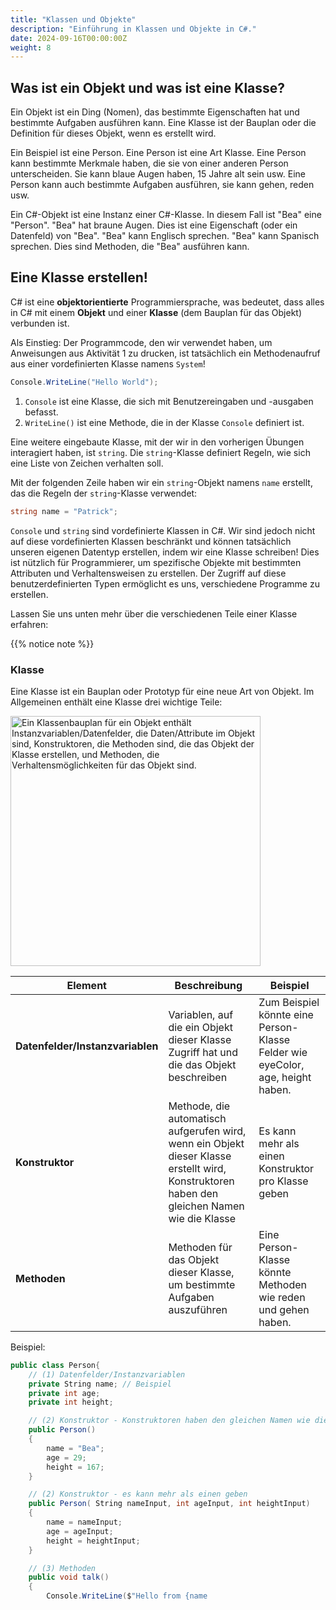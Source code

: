 ```yaml
---
title: "Klassen und Objekte"
description: "Einführung in Klassen und Objekte in C#."
date: 2024-09-16T00:00:00Z
weight: 8
---
```


## Was ist ein Objekt und was ist eine Klasse?

Ein Objekt ist ein Ding (Nomen), das bestimmte Eigenschaften hat und bestimmte Aufgaben ausführen kann. Eine Klasse ist der Bauplan oder die Definition für dieses Objekt, wenn es erstellt wird.

Ein Beispiel ist eine Person. Eine Person ist eine Art Klasse. Eine Person kann bestimmte Merkmale haben, die sie von einer anderen Person unterscheiden. Sie kann blaue Augen haben, 15 Jahre alt sein usw. Eine Person kann auch bestimmte Aufgaben ausführen, sie kann gehen, reden usw.

Ein C#-Objekt ist eine Instanz einer C#-Klasse. In diesem Fall ist "Bea" eine "Person". "Bea" hat braune Augen. Dies ist eine Eigenschaft (oder ein Datenfeld) von "Bea". "Bea" kann Englisch sprechen. "Bea" kann Spanisch sprechen. Dies sind Methoden, die "Bea" ausführen kann.

## Eine Klasse erstellen!

C# ist eine **objektorientierte** Programmiersprache, was bedeutet, dass alles in C# mit einem **Objekt** und einer **Klasse** (dem Bauplan für das Objekt) verbunden ist.

Als Einstieg: Der Programmcode, den wir verwendet haben, um Anweisungen aus Aktivität 1 zu drucken, ist tatsächlich ein Methodenaufruf aus einer vordefinierten Klasse namens `System`!

```csharp
Console.WriteLine("Hello World");
```

1. `Console` ist eine Klasse, die sich mit Benutzereingaben und -ausgaben befasst.
3. `WriteLine()` ist eine Methode, die in der Klasse `Console` definiert ist.

Eine weitere eingebaute Klasse, mit der wir in den vorherigen Übungen interagiert haben, ist `string`. Die `string`-Klasse definiert Regeln, wie sich eine Liste von Zeichen verhalten soll.

Mit der folgenden Zeile haben wir ein `string`-Objekt namens `name` erstellt, das die Regeln der `string`-Klasse verwendet:

```csharp
string name = "Patrick";
```

`Console` und `string` sind vordefinierte Klassen in C#. Wir sind jedoch nicht auf diese vordefinierten Klassen beschränkt und können tatsächlich unseren eigenen Datentyp erstellen, indem wir eine Klasse schreiben! Dies ist nützlich für Programmierer, um spezifische Objekte mit bestimmten Attributen und Verhaltensweisen zu erstellen. Der Zugriff auf diese benutzerdefinierten Typen ermöglicht es uns, verschiedene Programme zu erstellen.

Lassen Sie uns unten mehr über die verschiedenen Teile einer Klasse erfahren:

{{% notice note %}}
### Klasse
Eine Klasse ist ein Bauplan oder Prototyp für eine neue Art von Objekt. Im Allgemeinen enthält eine Klasse drei wichtige Teile:

<img src="../images/class.png" height="400" alt="Ein Klassenbauplan für ein Objekt enthält Instanzvariablen/Datenfelder, die Daten/Attribute im Objekt sind, Konstruktoren, die Methoden sind, die das Objekt der Klasse erstellen, und Methoden, die Verhaltensmöglichkeiten für das Objekt sind."/> 

**Element** | **Beschreibung** | **Beispiel**
---|---|---
**Datenfelder/Instanzvariablen** | Variablen, auf die ein Objekt dieser Klasse Zugriff hat und die das Objekt beschreiben | Zum Beispiel könnte eine Person-Klasse Felder wie eyeColor, age, height haben.
**Konstruktor** | Methode, die automatisch aufgerufen wird, wenn ein Objekt dieser Klasse erstellt wird, Konstruktoren haben den gleichen Namen wie die Klasse | Es kann mehr als einen Konstruktor pro Klasse geben
**Methoden** | Methoden für das Objekt dieser Klasse, um bestimmte Aufgaben auszuführen | Eine Person-Klasse könnte Methoden wie reden und gehen haben.

Beispiel:

```csharp
public class Person{
    // (1) Datenfelder/Instanzvariablen
    private String name; // Beispiel
    private int age;
    private int height;

    // (2) Konstruktor - Konstruktoren haben den gleichen Namen wie die Klasse
    public Person()
    {
        name = "Bea";
        age = 29;
        height = 167;
    }

    // (2) Konstruktor - es kann mehr als einen geben
    public Person( String nameInput, int ageInput, int heightInput)
    {
        name = nameInput;
        age = ageInput;
        height = heightInput;
    }

    // (3) Methoden
    public void talk()
    {
        Console.WriteLine($"Hello from {name
